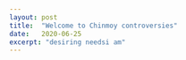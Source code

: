 ```yaml
---
layout: post
title:  "Welcome to Chinmoy controversies"
date:   2020-06-25
excerpt: "desiring needsi am"
---
```

